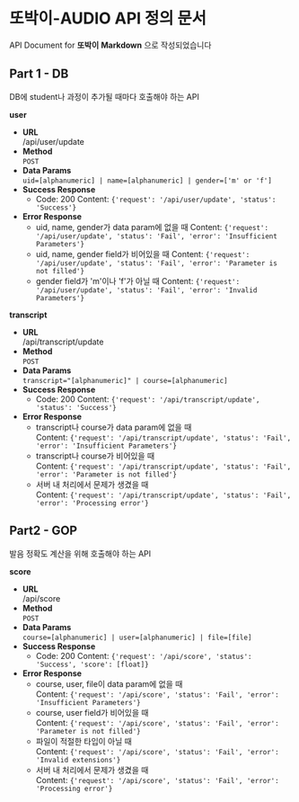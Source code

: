 # 또박이-AUDIO API 정의 문서

API Document for **또박이**
**Markdown** 으로 작성되었습니다   


## Part 1 - DB

DB에 student나 과정이 추가될 때마다 호출해야 하는 API

**user**   

* **URL**   
    /api/user/update
* **Method**   
    `POST`
* **Data Params**   
    `uid=[alphanumeric] | name=[alphanumeric] | gender=['m' or 'f']` 
* **Success Response**   
    * Code: 200
      Content: `{'request': '/api/user/update', 'status': 'Success'}`
* **Error Response**   
    * uid, name, gender가 data param에 없을 때
      Content: `{'request': '/api/user/update', 'status': 'Fail', 'error': 'Insufficient Parameters'}`
    * uid, name, gender field가 비어있을 때
      Content: `{'request': '/api/user/update', 'status': 'Fail', 'error': 'Parameter is not filled'}`
    * gender field가 'm'이나 'f'가 아닐 때
      Content: `{'request': '/api/user/update', 'status': 'Fail', 'error': 'Invalid Parameters'}`

**transcript**   

* **URL**   
    /api/transcript/update
* **Method**   
    `POST`
* **Data Params**   
    `transcript="[alphanumeric]" | course=[alphanumeric]`
* **Success Response**   
    * Code: 200
      Content: `{'request': '/api/transcript/update', 'status': 'Success'}`
* **Error Response**   
    * transcript나 course가 data param에 없을 때   
      Content: `{'request': '/api/transcript/update', 'status': 'Fail', 'error': 'Insufficient Parameters'}`
    * transcript나 course가 비어있을 때   
      Content: `{'request': '/api/transcript/update', 'status': 'Fail', 'error': 'Parameter is not filled'}`
    * 서버 내 처리에서 문제가 생겼을 때   
      Content: `{'request': '/api/transcript/update', 'status': 'Fail', 'error': 'Processing error'}`

## Part2 - GOP

발음 정확도 계산을 위해 호출해야 하는 API

**score**   

* **URL**   
    /api/score
* **Method**   
    `POST`
* **Data Params**   
    `course=[alphanumeric] | user=[alphanumeric] | file=[file]` 
* **Success Response**   
    * Code: 200
      Content: `{'request': '/api/score', 'status': 'Success', 'score': [float]}`
* **Error Response**   
    * course, user, file이 data param에 없을 때   
      Content: `{'request': '/api/score', 'status': 'Fail', 'error': 'Insufficient Parameters'}`
    * course, user field가 비어있을 때   
      Content: `{'request': '/api/score', 'status': 'Fail', 'error': 'Parameter is not filled'}`
    * 파일이 적절한 타입이 아닐 때   
      Content: `{'request': '/api/score', 'status': 'Fail', 'error': 'Invalid extensions'}`
    * 서버 내 처리에서 문제가 생겼을 때   
      Content: `{'request': '/api/score', 'status': 'Fail', 'error': 'Processing error'}`